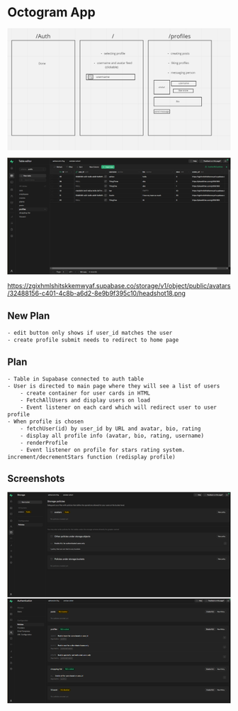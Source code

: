 # Octogram App

![](/assets/wireframe.png)

![](/assets/table.png)

https://zgixhmlshitskkemwyaf.supabase.co/storage/v1/object/public/avatars/32488156-c401-4c8b-a6d2-8e9b9f395c10/headshot18.png

## New Plan

    - edit button only shows if user_id matches the user
    - create profile submit needs to redirect to home page

## Plan

    - Table in Supabase connected to auth table
    - User is directed to main page where they will see a list of users
        - create container for user cards in HTML
        - FetchAllUsers and display users on load
        - Event listener on each card which will redirect user to user profile
    - When profile is chosen
        - fetchUser(id) by user_id by URL and avatar, bio, rating
        - display all profile info (avatar, bio, rating, username)
        - renderProfile
        - Event listener on profile for stars rating system. increment/decrementStars function (redisplay profile)

## Screenshots

![](/assets/avatars.bucket.png)
![](/assets/RLS.policies.png)
